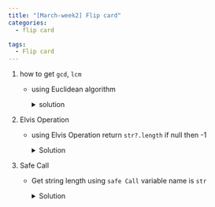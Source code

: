 ```yaml
---
title: "[March-week2] Flip card"
categories:
  - flip card

tags:
  - Flip card
---
```


1. how to get `gcd`, `lcm`

   - using Euclidean algorithm
      <details>
        <summary>solution</summary>

        ``` C++
        class Solution {
          public : 
            int gcd(int a, int b) {
              int t = 0;
              while(b != 0) {
                t = b;
                b = a%b;
                a = t;
              }
      
              return a
            }
      
            int lcm(int a, int b) {
              return (a * b) / gcd(a, b);
            }
        }
        ```

      </details>

2.  Elvis Operation
    - using Elvis Operation return `str?.length`  if null then -1
      <details>
        <summary>Solution</summary>
      
        ```kotlin
        val lenOfString = str?.length ?: -1
        ```

      </details>

3. Safe Call
   - Get string length using `safe Call` variable name is `str`
      <details>
        <summary>Solution</summary>
      
        ```kotlin
        str?.length
        ```
      
      </details>
      
      

